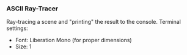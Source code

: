### ASCII Ray-Tracer

Ray-tracing a scene and "printing" the result to the console.
Terminal settings:
- Font: Liberation Mono (for proper dimensions)
- Size: 1
